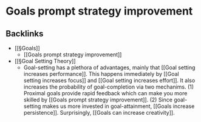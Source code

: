 # Goals prompt strategy improvement

## Backlinks
* [[§Goals]]
	* [[Goals prompt strategy improvement]]
* [[§Goal Setting Theory]]
	* Goal-setting has a plethora of advantages, mainly that [[Goal setting increases performance]]. This happens immediately by [[Goal setting increases focus]] and [[Goal setting increases effort]]. It also increases the probability of goal-completion via two mechanims. (1) Proximal goals provide rapid feedback which can make you more skilled by [[Goals prompt strategy improvement]]. (2) Since goal-setting makes us more invested in goal-attainment, [[Goals increase persistence]]. Surprisingly, [[Goals can increase creativity]].

<!-- {BearID:D2DEA1DA-1E2D-4A2F-89B5-0D4CF84B5987-6590-00000CDDD24AFE13} -->
